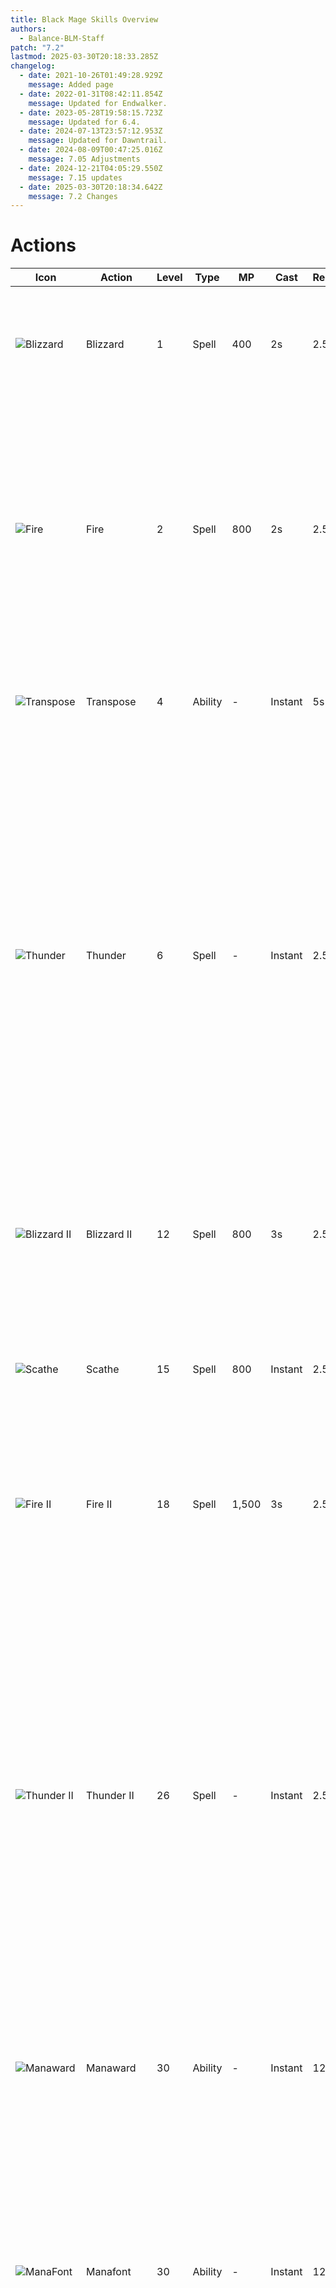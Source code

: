 ```yaml
---
title: Black Mage Skills Overview
authors:
  - Balance-BLM-Staff
patch: "7.2"
lastmod: 2025-03-30T20:18:33.285Z
changelog:
  - date: 2021-10-26T01:49:28.929Z
    message: Added page
  - date: 2022-01-31T08:42:11.854Z
    message: Updated for Endwalker.
  - date: 2023-05-28T19:58:15.723Z
    message: Updated for 6.4.
  - date: 2024-07-13T23:57:12.953Z
    message: Updated for Dawntrail.
  - date: 2024-08-09T00:47:25.016Z
    message: 7.05 Adjustments
  - date: 2024-12-21T04:05:29.550Z
    message: 7.15 updates
  - date: 2025-03-30T20:18:34.642Z
    message: 7.2 Changes
---
```

# Actions

| Icon                                                                  | Action                 | Level | Type    | MP    | Cast    | Recast | Description                                                                                                                                                                                                                                                                                                                                                                                                                                                                                                                                             |
| --------------------------------------------------------------------- | ---------------------- | ----- | ------- | ----- | ------- | ------ | ------------------------------------------------------------------------------------------------------------------------------------------------------------------------------------------------------------------------------------------------------------------------------------------------------------------------------------------------------------------------------------------------------------------------------------------------------------------------------------------------------------------------------------------------------- |
| ![Blizzard](https://xivapi.com//i//000000//000454_hr1.png)            | Blizzard               | 1     | Spell   | 400   | 2s      | 2.5s   | Deals ice damage with a potency of 180.<br>Additional Effect: Grants Umbral Ice or Removes Astral Fire.                                                                                                                                                                                                                                                                                                                                                                                                                                                 |
| ![Fire](https://xivapi.com/i/000000/000451_hr1.png)                   | Fire                   | 2     | Spell   | 800   | 2s      | 2.5s   | Deals fire damage with a potency of 180.<br>Additional Effect: Grants Astral Fire or removes Umbral Ice<br>Additional Effect: 40% chance to grant Firestarter<br>Firestarter Effect: Next Fire III will cost no MP and have no cast time                                                                                                                                                                                                                                                                                                                |
| ![Transpose](https://xivapi.com/i/000000/000466_hr1.png)              | Transpose              | 4     | Ability | \-    | Instant | 5s     | Swaps Astral Fire with a single Umbral Ice or Umbral Ice with a single Astral Fire.                                                                                                                                                                                                                                                                                                                                                                                                                                                                     |
| ![Thunder](https://xivapi.com/i/000000/000457_hr1.png)                | Thunder                | 6     | Spell   | \-    | Instant | 2.5s   | Deals lightning damage with a potency of 100.<br> Additional Effect: Deals lightning damage over time with a potency of 45 for 24s.<br>Can only be cast while under the effect of Thunderhead, granted when gaining Astral Fire or Umbral Ice from an unaspected state, or changing between their influences.<br>Only one Thunder spell-induced damage over time effect per caster can be inflicted upon a single target.                                                                                                                               |
| ![Blizzard II](https://xivapi.com/i/002000/002668_hr1.png)            | Blizzard II            | 12    | Spell   | 800   | 3s      | 2.5s   | Deals ice damage with a potency of 80 to target and all enemies nearby it.<br>Additional Effect: Grants Umbral Ice III and removes Astral Fire                                                                                                                                                                                                                                                                                                                                                                                                          |
| ![Scathe](https://xivapi.com/i/000000/000462_hr1.png)                 | Scathe                 | 15    | Spell   | 800   | Instant | 2.5s   | Deals unaspected damage with a potency of 100.<br>Additional Effect: 20% chance potency will double.                                                                                                                                                                                                                                                                                                                                                                                                                                                    |
| ![Fire II](https://xivapi.com/i/000000/000452_hr1.png)                | Fire II                | 18    | Spell   | 1,500 | 3s      | 2.5s   | Deals fire damage with a potency of 80 to target and all enemies nearby it.<br>Additional Effect: Grants Astral Fire III and removes Umbral Ice                                                                                                                                                                                                                                                                                                                                                                                                         |
| ![Thunder II](https://xivapi.com/i/000000/000459_hr1.png)             | Thunder II             | 26    | Spell   | \-    | Instant | 2.5s   | Deals lightning damage with a potency of 60 to target and all enemies near it. <br> Additional Effect: Deals Lightning damage over time with a potency of 30 for 18s.<br>Can only be cast while under the effect of Thunderhead, granted when gaining Astral Fire or Umbral Ice from an unaspected state, or changing between their influences.<br>Only one Thunder spell-induced damage over time effect per caster can be inflicted upon a single target.                                                                                             |
| ![Manaward](https://xivapi.com/i/000000/000463_hr1.png)               | Manaward               | 30    | Ability | \-    | Instant | 120s   | Creates a barrier that nullifies damage totaling up to 30% of maximum HP.<br>Duration: 20s.                                                                                                                                                                                                                                                                                                                                                                                                                                                             |
| ![ManaFont](https://xivapi.com/i/002000/002651_hr1.png)               | Manafont               | 30    | Ability | \-    | Instant | 120s   | Fully restores MP.<br>Additional Effect: Grants Astral Fire III<br>Duration: 15s<br>Additional Effect: Grants 3 Umbral Hearts<br>Umbral Heart Bonus: Nullifies Astral Fire's MP cost increase for fire spells<br>Additional Effect: Grants Paradox<br>Can only be executed while under the effect of Astral Fire.                                                                                                                                                                                                                                       |
| ![Fire III](https://xivapi.com/i/000000/000453_hr1.png)               | Fire III               | 35    | Spell   | 2,000 | 3.5s    | 2.5s   | Deals fire damage with a potency of 290.<br>Additional Effect: Grants Astral Fire III and remove Umbral Ice                                                                                                                                                                                                                                                                                                                                                                                                                                             |
| ![Blizzard III](https://xivapi.com/i/000000/000456_hr1.png)           | Blizzard III           | 35    | Spell   | 800   | 3.5s    | 2.5s   | Deals ice damage with a potency of 290.<br>Additional Effect: Grants Umbral Ice III and removes Astral Fire                                                                                                                                                                                                                                                                                                                                                                                                                                             |
| ![Umbral Soul](https://xivapi.com/i/002000/002666_hr1.png)            | Umbral Soul            | 35    | Spell   | \-    | Instant | 2.5s   | Grants Umbral Ice and 1 Umbral Heart.<br>Additional Effect: Halts the expiration of Umbral Ice.<br>Umbral Heart Bonus: Nullifies Astral Fire's MP cost increase for Fire spells and reduces MP cost for Flare by one-third<br>Additional Effect: Restores an amount of MP commensurate with your stacks of Umbral Ice<br>Umbral Ice I: 2,500 MP<br>Umbral Ice II: 5,000 MP<br>Umbral Ice III: 10,000 MP<br>Grants Umbral Ice III, 3 Umbral Hearts, and 10,000 MP when used out of Combat.<br>Can only be executed while under the effect of Umbral ice. |
| ![Freeze](https://xivapi.com/i/002000/002653_hr1.png)                 | Freeze                 | 40    | Spell   | 1,000 | 2s      | 2.5s   | Deals ice damage with a potency of 120 to target and all enemies near it.<br>Additional Effect: Grants 3 Umbral Hearts<br>Umbral Heart Bonus: Nullifies Astral Fire's MP cost increase for Fire spells and reduces MP cost for Flare by one-third<br>Can only be executed while under the effect of Umbral Ice.                                                                                                                                                                                                                                         |
| ![Thunder III](https://xivapi.com/i/000000/000459_hr1.png)            | Thunder III            | 45    | Spell   | \-    | Instant | 2.5s   | Deals lightning damage with a potency of 120. <br> Additional Effect: Deals lightning damage over time with a potency of 50 for 27s.<br>Can only be cast while under the effect of Thunderhead, granted when gaining Astral Fire or Umbral Ice from an unaspected state, or changing between their influences.<br>Only one Thunder spell-induced damage over time effect per caster can be inflicted upon a single target.                                                                                                                              |
| ![Aetherial Manipulation](https://xivapi.com/i/000000/000467_hr1.png) | Aetherial Manipulation | 50    | Ability | \-    | Instant | 10s    | Rush to a target party member's side. <br>Unable to cast if bound.                                                                                                                                                                                                                                                                                                                                                                                                                                                                                      |
| ![Flare](https://xivapi.com/i/002000/002652_hr1.png)                  | Flare                  | 50    | Spell   | All   | 2s      | 2.5s   | Deals fire damage to a target and all enemies near it with a potency of 240 for the first enemy, and 30% less for all remaining enemies.<br>Additional Effect: Grants Astral Fire III<br>Additional Effect: Grants 3 stacks of Astral Soul<br>Effect ends when Astral Fire expires.<br>Can only be executed while under the effect of Astral Fire.                                                                                                                                                                                                      |
| ![Ley Lines](https://xivapi.com/i/002000/002656_hr1.png)              | Ley Lines              | 52    | Ability | \-    | Instant | 120s   | Connects with naturally occurring ley lines to create a circle of power which, while standing within it, reduces spell cast time, recast time and auto-attack delay by 15%.<br>Duration: 20s<br>Maximum charges: 2.                                                                                                                                                                                                                                                                                                                                     |
| ![Blizzard IV](https://xivapi.com/i/002000/002659_hr1.png)            | Blizzard IV            | 58    | Spell   | 800   | 2s      | 2.5s   | Deals ice damage with a potency of 300.<br>Additional Effect: Grants 3 Umbral Hearts<br>Umbral Heart Bonus: Nullifies Astral Fire's MP cost increase for Fire spells and reduces MP cost for Flare by one-third<br>Can only be executed while under the effect of Umbral Ice.                                                                                                                                                                                                                                                                           |
| ![Fire IV](https://xivapi.com/i/002000/002660_hr1.png)                | Fire IV                | 60    | Spell   | 800   | 2s      | 2.5s   | Deals fire damage with a potency of 300.<br>Additioanl Effect: Grants Astral Soul<br>Effect ends when Astral Fire expires.<br>Can only be executed while under the effect of Astral Fire.                                                                                                                                                                                                                                                                                                                                                               |
| ![Between the Lines](https://xivapi.com/i/002000/002661_hr1.png)      | Between the Lines      | 62    | Ability | \-    | Instant | 3s     | Move instantly to Ley Lines drawn by you. <br>Cannot be executed while bound.                                                                                                                                                                                                                                                                                                                                                                                                                                                                           |
| ![Thunder IV](https://xivapi.com/i/002000/002662_hr1.png)             | Thunder IV             | 64    | Spell   | 400   | Instant | 2.5s   | Deals lightning damage with a potency of 80 to target and all enemies near it. <br> Additional Effect: Deals lightning damage over time with a potency of 35 for 21s.<br>Can only be cast while under the effect of Thunderhead, granted when gaining Astral Fire or Umbral Ice from an unaspected state, or changing between their influences.<br>Only one Thunder spell-induced damage over time effect per caster can be inflicted upon a single target.                                                                                             |
| ![Triplecast](https://xivapi.com/i/002000/002663_hr1.png)             | Triplecast             | 66    | Ability | \-    | Instant | 60s    | The next three spells will require no cast time. Can hold up to two charges.                                                                                                                                                                                                                                                                                                                                                                                                                                                                            |
| ![Foul](https://xivapi.com/i/002000/002664_hr1.png)                   | Foul                   | 70    | Spell   | \-    | Instant | 2.5s   | Deals unaspected damage to target and all enemies near it with a potency of 600 for the first enemy, and 25% less for all remaining enemies. Polyglot Cost: 1                                                                                                                                                                                                                                                                                                                                                                                           |
| ![Despair](https://xivapi.com/i/002000/002665_hr1.png)                | Despair                | 72    | Spell   | All   | 2s      | 2.5s   | Deals fire damage with a potency of 350.<br>Additional Effect: Grants Astral Fire III<br>Can only be executed while under the effect of Astral Fire.<br>Instant-cast at level 100.                                                                                                                                                                                                                                                                                                                                                                      |
| ![Xenoglossy](https://xivapi.com/i/002000/002667_hr1.png)             | Xenoglossy             | 80    | Spell   | \-    | Instant | 2.5s   | Deals unaspected damage with a potency of 890. Polyglot Cost: 1                                                                                                                                                                                                                                                                                                                                                                                                                                                                                         |
| ![High Fire II](https://xivapi.com/i/002000/002669_hr1.png)           | High Fire II           | 82    | Spell   | 1500  | 3s      | 2.5s   | Deals fire damage with a potency of 100 to target and all enemies nearby. <br>Additional Effect: Grants Astral Fire III and removes Umbral Ice                                                                                                                                                                                                                                                                                                                                                                                                          |
| ![High Blizzard II](https://xivapi.com/i/002000/002670_hr1.png)       | High Blizzard II       | 82    | Spell   | 800   | 3s      | 2.5s   | Deals ice damage with a potency of 100 to target and all enemies nearby.<br>Additional Effect: Grants Umbral Ice III and removes Astral Fire                                                                                                                                                                                                                                                                                                                                                                                                            |
| ![Amplifier](https://xivapi.com/i/002000/002671_hr1.png)              | Amplifier              | 86    | Ability | \-    | Instant | 120s   | Grants Polyglot. Can only be used under the effect of Astral Fire or Umbral Ice.                                                                                                                                                                                                                                                                                                                                                                                                                                                                        |
| ![Paradox](https://xivapi.com/i/002000/002672_hr1.png)                | Paradox                | 90    | Spell   | 1600  | Instant | 2.5s   | Deals unaspected damage with a potency of 520. <br>Astral Fire Bonus: Grants Firestarter<br>Firestarter Effect: Next Fire III will require no time to cast and cost no MP<br>Umbral Ice Bonus: Requires no MP to cast<br>Can only be executed while under the effect of Paradox.<br><br>This action cannot be assigned to a hotbar<br> Fire and Blizzard change to Paradox when requirements for execution are met.                                                                                                                                     |
| ![High Thunder](https://xivapi.com/i/002000/002673_hr1.png)           | High Thunder           | 92    | Spell   | \-    | Instant | 2.5s   | Deals lightning damage with a potency of 150. <br> Additional Effect: Deals lightning damage over time with a potency of 60 for 30s.<br>Can only be cast while under the effect of Thunderhead, granted when gaining Astral Fire or Umbral Ice from an unaspected state, or changing between their influences.<br>Only one Thunder spell-induced damage over time effect per caster can be inflicted upon a single target.                                                                                                                              |
| ![High Thunder II](https://xivapi.com/i/002000/002674_hr1.png)        | High Thunder II        | 92    | Spell   | \-    | Instant | 2.5s   | Deals lightning damage with a potency of 100 to target and all enemies near it. <br> Additional Effect: Deals lightning damage over time with a potency of 40 for 24s.<br>Can only be cast while under the effect of Thunderhead, granted when gaining Astral Fire or Umbral Ice from an unaspected state, or changing between their influences.<br>Only one Thunder spell-induced damage over time effect per caster can be inflicted upon a single target.                                                                                            |
| ![Retrace](https://xivapi.com/i/002000/002150_hr1.png)                | Retrace                | 96    | Ability | \-    | Instant | 40s    | Weave ley lines anew, setting your circle of power at a new location.<br>Can only be executed while under the effect of Ley Lines.                                                                                                                                                                                                                                                                                                                                                                                                                      |
| ![Flare Star](https://xivapi.com/i/002000/002151_hr1.png)             | Flare Star             | 100   | Spell   | \-    | 2s      | 2.5s   | Deals fire damage to target and all enemies nearby it with a potency of 500 for the first enemy, and 65% less for all remaining enemies.<br>Can only be executed when the Astral Soul gauge is full.                                                                                                                                                                                                                                                                                                                                                    |

# Magic Ranged DPS actions

| Icon                                                          | Action         | Level | Type    | MP  | Casting | Recast | Description                                                                                            |
| ------------------------------------------------------------- | -------------- | ----- | ------- | --- | ------- | ------ | ------------------------------------------------------------------------------------------------------ |
| ![Addle](https://xivapi.com/i/000000/000861_hr1.png)          | Addle          | 8     | Ability | \-  | Instant | 90s    | Lowers the target's physical damage dealt by 5% and magic damage dealt by 10% for fifteen seconds.     |
| ![Sleep](https://xivapi.com/i/000000/000871_hr1.png)          | Sleep          | 10    | Spell   | 800 | 2.5s    | 2.5s   | Puts target and all enemies nearby to sleep for 30 seconds. Cancels any auto-attacks when cast.        |
| ![Lucid Dreaming](https://xivapi.com/i/000000/000865_hr1.png) | Lucid Dreaming | 14    | Ability | \-  | Instant | 60s    | Gradually restores own MP.<br>Potency: 55 for 21s                                                      |
| ![Swiftcast](https://xivapi.com/i/000000//000866_hr1.png)     | Swiftcast      | 18    | Ability | \-  | Instant | 60s    | Next spell is cast immediately.<br>Duration: 10s                                                       |
| ![Surecast](https://xivapi.com/i/000000//000869_hr1.png)      | Surecast       | 44    | Ability | \-  | Instant | 120s   | Spells can be cast without interruption. Nullifies most incoming knockback and draw-in effects for 6s. |